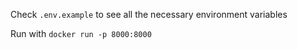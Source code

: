 Check `.env.example` to see all the necessary environment variables

Run with `docker run -p 8000:8000`

